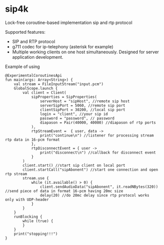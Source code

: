 # sip4k

Lock-free coroutine-based implementation sip and rtp protocol

Supported features:

* SIP and RTP protocol
* g711 codec for ip-telephony (asterisk for example)
* Multiple working clients on one host simultaneously. Designed for server application development.

Example of using

```
@ExperimentalCoroutinesApi
fun main(args: Array<String>) {
    val stream = FileInputStream("input.pcm")
    GlobalScope.launch {
        val client = Client(
            sipProperties = SipProperties(
                serverHost = "sipHost", //remote sip host
                serverSipPort = 5060, //remote sip port
                clientSipPort = 30200, //local sip port
                login = "client", //your sip id
                password = "password", // password
                diapason = Pair(40000, 40000) //diapason of rtp ports
            ),
            rtpStreamEvent =  { user, data ->
                print("continue\n") //listener for processing stream rtp data in 16-pcm format
            },
            rtpDisconnectEvent = { user ->
                print("disconnect\n") //callback for disconnect event
            }
        )
        client.start() //start sip client on local port
        client.startCall("sipAbonent") //start one connection and open rtp stream
        stream.use {
            while (it.available() > 0) {
                client.sendAudioData("sipAbonent", it.readNBytes(320)) //send piece of data in format 16-pcm having 20mc size
                delay(20) //do 20mc delay since rtp protocol works only with UDP-header
            }
        }
    }
    runBlocking {
        while (true) {
        }
    }
    print("stopping!!!")
}
```